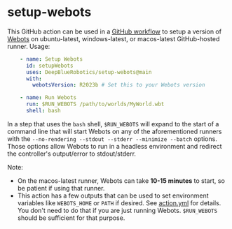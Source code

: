 # setup-webots

This GitHub action can be used in a [GitHub workflow](https://docs.github.com/en/free-pro-team@latest/actions) to setup a version of [Webots](https://cyberbotics.com/) on ubuntu-latest, windows-latest, or macos-latest GitHub-hosted runner. Usage:

``` YAML
    - name: Setup Webots
      id: setupWebots
      uses: DeepBlueRobotics/setup-webots@main
      with:
        webotsVersion: R2023b # Set this to your Webots version

    - name: Run Webots
      run: $RUN_WEBOTS /path/to/worlds/MyWorld.wbt
      shell: bash
```

In a step that uses the `bash` shell, `$RUN_WEBOTS` will expand to the start of a command line that will start Webots on any of the aforementioned runners with the `--no-rendering --stdout --stderr --minimize --batch` options. Those options allow Webots to run in a headless environment and redirect the controller's output/error to stdout/stderr.

Note:
 - On the macos-latest runner, Webots can take **10-15 minutes** to start, so be patient if using that runner.
 - This action has a few outputs that can be used to set environment variables like `WEBOTS_HOME` or `PATH` if desired. See [action.yml](action.yml) for details. You don't need to do that if you are just running Webots. `$RUN_WEBOTS` should be sufficient for that purpose.
